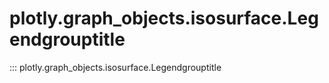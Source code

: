 # plotly.graph_objects.isosurface.Legendgrouptitle

::: plotly.graph_objects.isosurface.Legendgrouptitle
